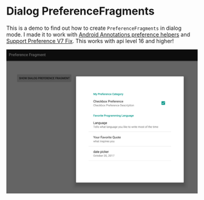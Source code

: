 # Dialog PreferenceFragments

This is a demo to find out how to create `PreferenceFragments` in dialog mode. I made it to work with [Android Annotations preference helpers](https://github.com/androidannotations/androidannotations/wiki/PreferenceHelpers) and [Support Preference V7 Fix](https://github.com/Gericop/Android-Support-Preference-V7-Fix). This works with api level 16 and higher!

![screenshot](./github/screenshot.PNG?raw=true)
